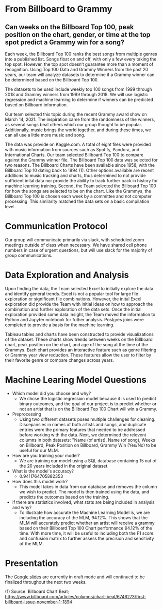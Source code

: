 # From Billboard to Grammy
## Can weeks on the Billboard Top 100, peak position on the chart, gender, or time at the top spot predict a Grammy win for a song? 

Each week, the Billboard Top 100 ranks the best songs from multiple genres into a published list. Songs float on and off, with only a few every taking the top spot. However, the top spot doesn’t guarantee more than a moment of recognition. Using Top 100 Data and Grammy Winners from the past 20 years, our team will analyze datasets to determine if a Grammy winner can be determined based on the Billboard Top 100. 

The datasets to be used include weekly top 100 songs from 1999 through 2018 and Grammy winners from 1999 through 2018. We will use logistic regression and machine learning to determine if winners can be predicted based on Billboard information. 

Our team selected this topic during the recent Grammy award show on March 14, 2021. The inspiration came from the randomness of the winners, as several songs beat others which our group thought to be popular. Additionally, music brings the world together, and during these times, we can all use a little more music and song. 

The data was provide on Kaggle.com. A total of eight files were provided with music information from sources such as Spotify, Pandora, and International Charts. Our team selected Billboard Top 100 to compare against the Grammy winner file. The Billboard Top 100 data was selected for two reasons. The Billboard Charts have been available since 1958, with the Billboard Top 10 dating back to 1894 (1). Other options available are recent additions to music tracking and charts, thus determined to not provide sufficient inital data nor provide the ability to track further back in history for machine learning training. Second, the Team selected the Billboard Top 100 for how the songs are selected to be on the chart. Like the Grammys, the Billboard Top 100 is chosen each week by a committee and not computer processing. This similarity matched the data sets on a basic compilation level. 

# Communication Protocol
Our group will communicate primarily via slack, with scheduled zoom meetings outside of class when necessary.  We have shared cell phone numbers in case of urgent questions, but will use slack for the majority of group communications.

# Data Exploration and Analysis
Upon finding the data, the Team selected Excel to initially explore the data and identify general trends. Excel is not a popular tool for large file exploration or significant file combinations. However, the inital Excel exploration did provide the Team with initial ideas on how to approach the combination and further exploration of the data sets. Once the initial exploration provided some data insight, the Team moved the information to Python and Jupyter notebook for futher analysis. Postgres joins were completed to provide a basis for the machine learning. 

Tableau tables and charts have been constructed to provide visualizations of the dataset. These charts show trends between weeks on the Billboard chart, peak position on the chart, and age of the song at the time of the Grammys. Each chart provides an interactive feature such as genre filtering or Grammy year view reduction. These features allow the user to filter by their favorite genre or compare changes across years. 

# Machine Learing Model Questions
- Which model did you choose and why?
  - We chose the logistic regression model because it is used to predict binary outcomes, and the goal of our project is to predict whether or not an artist that is on the Billboard Top 100 Chart will win a Grammy.
- Preprocessing
  -   Using two different datasets poses multiple challenges for cleaning. Discepansies in names of both artists and songs, and duplicate entries were the primary features that needed to be addressed before working with the data. Next, we determined the relevent columns in both datasets: "Name (of artist), Name (of song), Weeks on Billboard, Peak Position on Billboard, Grammy Win (Yes/No) to be useful for our MLM.
- How are you training your model?
  - We are training our model using a SQL database containing 15 out of the 20 years included in the original dataset.  
- What is the model's accuracy?
  - 0.9411764705882353
- How does this model work?
  - This model takes in data from our database and removes the column we wish to predict.  The model is then trained using the data, and predicts the outcomes based on the training. 
- If there are statistics involved, what stats are being included in analysis and why?
  - To illustrate how accurate the Machine Learning Model is, we are including the accuracy of the MLM, 94.12%. This shows that the MLM will accurately predict whether an artist will receive a grammy based on their Billboard Top 100 Chart performance 94.12% of the time. With more time, it will be useful to including both the F1 score and confusion matrix to further assess the precision and sensitivity of the MLM. 

# Presentation
The [Google slides](https://docs.google.com/presentation/d/1gNiLVhv1PRAzBwcYhDEzvymbgdiNwZT_MBioeOvYKPA/edit#slide=id.gce7da8c980_0_82) are currently in draft mode and will continued to be finalized throughout the next two weeks. 

(1) Source: Billboard Chart Beat; https://www.billboard.com/articles/columns/chart-beat/6746273/first-billboard-issue-november-1-1894

